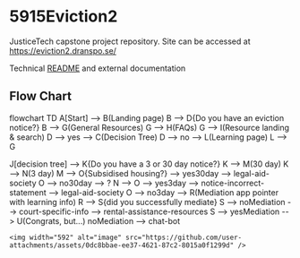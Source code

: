 # 5915Eviction2
JusticeTech capstone project repository. Site can be accessed at https://eviction2.dranspo.se/

Technical [README](./docs/TechDetailsHome.md) and external documentation

## Flow Chart

flowchart TD
    A[Start] --> B(Landing page)
    B --> D{Do you have an eviction notice?}
    B --> G(General Resources)
    G --> H(FAQs)
    G --> I(Resource landing & search)
    D --> yes --> C(Decision Tree)
    D --> no --> L(Learning page)
    L --> G
    
J[decision tree] --> K{Do you have a 3 or 30 day notice?}
    K --> M(30 day) 
    K --> N(3 day) 
    M --> O{Subsidised housing?} --> yes30day --> legal-aid-society
    O --> no30day --> ?
    N --> O --> yes3day --> notice-incorrect-statement --> legal-aid-society
    O --> no3day --> R(Mediation app pointer with learning info)
    R --> S{did you successfully mediate}
    S --> noMediation --> court-specific-info --> rental-assistance-resources
    S --> yesMediation --> U(Congrats, but...)
    noMediation --> chat-bot

    <img width="592" alt="image" src="https://github.com/user-attachments/assets/0dc8bbae-ee37-4621-87c2-8015a0f1299d" />

